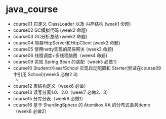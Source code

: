 # java_course
- course01 自定义 ClassLoader 以及 内存结构 (week1 命题)
- course02 GC模拟代码 (week2 命题)
- course03 GC分析总结 (week2 命题)
- course04 简易HttpServer和HttpClient (week2 命题)
- course05 使用netty实现的简易网关 (week3 命题)
- course06 线程调度+多线程脑图（week4 命题)
- course09 实现 Spring Bean 的装配（week5 必做1）
- course10 Student/Klass/School 实现自动配置和 Starter(尝试在course09中引用 School)(week5 必做2 3)
	+ [后续更新 （week7 必做1）]:https://github.com/oldflag2333333/java_course/blob/5edd619fb0910bab346a1f478bf5955b433fff20/course10/src/test/java/com/oldflag/course10/BatchInsertTest.java 
- course12 表结构定义（week6 必做）
- course13 读写分离1.0、2.0（week7 必做2、3）
- course15 分库分表（week8 必做1）
- course16 基于 ShardingSphere 的 Atomikos XA 的分布式事务demo（week8 必做2）